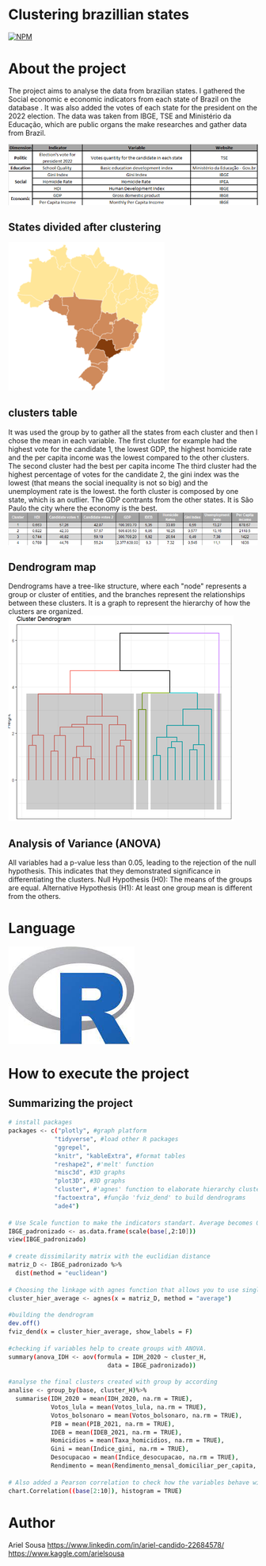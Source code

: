 # Clustering brazillian states 
[![NPM](https://img.shields.io/npm/l/react)]((https://github.com/arielcs309/Clustering-brazillian-states/blob/main/LICENSE))

# About the project

The project aims to analyse the data from brazilian states. I gathered the Social economic e economic indicators from each state of Brazil on the database . 
It was also added the votes of each state for the president on the 2022 election.
The data was taken from IBGE, TSE and Ministério da Educação, which are public organs the make researches and gather data from Brazil.

![Indicators](https://github.com/arielcs309/assets/blob/main/Indicators.png)


## States divided after clustering
![cluster](https://github.com/arielcs309/assets/blob/main/Brazil%20map.png)

## clusters table
It was used the group by to gather all the states from each cluster and then I chose the mean in each variable.
The first cluster for example had the highest vote for the candidate 1, the lowest GDP, the highest homicide rate and the per capita income was the lowest compared to the other clusters.
The second cluster had the best per capita income 
The third cluster had the highest percentage of votes for the candidate 2, the gini index was the lowest (that means the social inequality is not so big) and the unemployment rate is the lowest.
the forth cluster is composed by one state, which is an outlier. The GDP contrants from the other states. It is São Paulo the city where the economy is the best. 
![table 1](https://github.com/arielcs309/assets/blob/main/Table%20Clusters.png)

## Dendrogram map
Dendrograms have a tree-like structure, where each "node" represents a group or cluster of entities, and the branches represent the relationships between these clusters. It is a graph to represent the hierarchy of how the clusters are organized.
![Dendrogram](https://github.com/arielcs309/assets/blob/main/dendrogram.png)

## Analysis of Variance (ANOVA)
All variables had a p-value less than 0.05, leading to the rejection of the null hypothesis. This indicates that they demonstrated significance in differentiating the clusters.
Null Hypothesis (H0): The means of the groups are equal.
Alternative Hypothesis (H1): At least one group mean is different from the others.
# Language
![R](https://github.com/arielcs309/assets/blob/main/R%20language.jpg)

# How to execute the project
## Summarizing the project
```bash
# install packages
packages <- c("plotly", #graph platform
             "tidyverse", #load other R packages
             "ggrepel", 
             "knitr", "kableExtra", #format tables
             "reshape2", #'melt' function
             "misc3d", #3D graphs
             "plot3D", #3D graphs
             "cluster", #'agnes' function to elaborate hierarchy cluster
             "factoextra", #função 'fviz_dend' to build dendrograms
             "ade4")

# Use Scale function to make the indicators standart. Average becomes 0 and standart deviation becomes 1.
IBGE_padronizado <- as.data.frame(scale(base[,2:10]))
view(IBGE_padronizado)

# create dissimilarity matrix with the euclidian distance
matriz_D <- IBGE_padronizado %>% 
  dist(method = "euclidean")

# Choosing the linkage with agnes function that allows you to use single, average and complete linkage
cluster_hier_average <- agnes(x = matriz_D, method = "average")

#building the dendrogram
dev.off()
fviz_dend(x = cluster_hier_average, show_labels = F)

#checking if variables help to create groups with ANOVA.
summary(anova_IDH <- aov(formula = IDH_2020 ~ cluster_H,
                            data = IBGE_padronizado))

#analyse the final clusters created with group by according
analise <- group_by(base, cluster_H)%>%
  summarise(IDH_2020 = mean(IDH_2020, na.rm = TRUE),
            Votos_lula = mean(Votos_lula, na.rm = TRUE),
            Votos_bolsonaro = mean(Votos_bolsonaro, na.rm = TRUE),
            PIB = mean(PIB_2021, na.rm = TRUE),
            IDEB = mean(IDEB_2021, na.rm = TRUE),
            Homicidios = mean(Taxa_homicidios, na.rm = TRUE),
            Gini = mean(Indice_gini, na.rm = TRUE),
            Desocupacao = mean(Indice_desocupacao, na.rm = TRUE),
            Rendimento = mean(Rendimento_mensal_domiciliar_per_capita, na.rm = TRUE))

# Also added a Pearson correlation to check how the variables behave with each other
chart.Correlation((base[2:10]), histogram = TRUE)

```

# Author
Ariel Sousa
https://www.linkedin.com/in/ariel-candido-22684578/
https://www.kaggle.com/arielsousa
